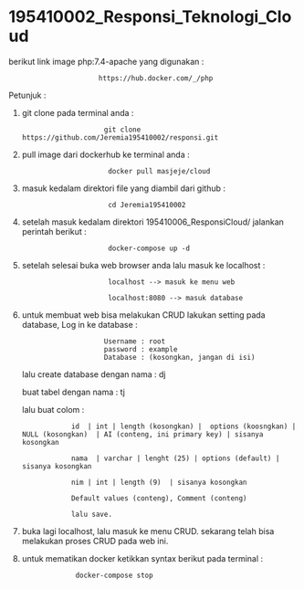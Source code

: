 # 195410002_Responsi_Teknologi_Cloud

berikut link image php:7.4-apache yang digunakan : 

                          https://hub.docker.com/_/php
                           
                           
Petunjuk : 
1. git clone pada terminal anda : 

                           git clone https://github.com/Jeremia195410002/responsi.git
                           
2. pull image dari dockerhub ke terminal anda : 

                            docker pull masjeje/cloud


3. masuk kedalam direktori file yang diambil dari github : 

                            cd Jeremia195410002


4. setelah masuk kedalam direktori 195410006_ResponsiCloud/ jalankan perintah berikut :

                            docker-compose up -d


5. setelah selesai buka web browser anda lalu masuk ke localhost : 

                            localhost --> masuk ke menu web
                            
                            localhost:8080 --> masuk database
 
 6. untuk membuat web bisa melakukan CRUD lakukan setting pada database, Log in ke database : 
 
                            Username : root
                            password : example
                            Database : (kosongkan, jangan di isi)
                            
                            
    lalu create database dengan nama : dj                    
    
    buat tabel dengan nama : tj
    
    lalu buat colom : 
    
                    id  | int | length (kosongkan) |  options (koosngkan) | NULL (kosongkan)  | AI (conteng, ini primary key) | sisanya kosongkan
                    
                    nama  | varchar | lenght (25) | options (default) | sisanya kosongkan
                    
                    nim | int | length (9)  | sisanya kosongkan
                    
                    Default values (conteng), Comment (conteng)
                    
                    lalu save.
                    
7. buka lagi localhost, lalu masuk ke menu CRUD. sekarang telah bisa melakukan proses CRUD pada web ini.

8. untuk mematikan docker ketikkan syntax berikut pada terminal : 

                    docker-compose stop
    
                        
